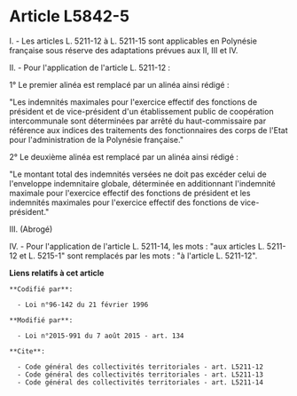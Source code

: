 # Article L5842-5

I. - Les articles L. 5211-12 à L. 5211-15 sont applicables en Polynésie française sous réserve des adaptations prévues aux
II, III et IV. 

II. - Pour l'application de l'article L. 5211-12 :

1° Le premier alinéa est remplacé par un alinéa ainsi rédigé : 

"Les indemnités maximales pour l'exercice effectif des fonctions de président et de vice-président d'un établissement public
de coopération intercommunale sont déterminées par arrêté du haut-commissaire par référence aux indices des traitements des
fonctionnaires des corps de l'Etat pour l'administration de la Polynésie française." 

2° Le deuxième alinéa est remplacé par un alinéa ainsi rédigé :

"Le montant total des indemnités versées ne doit pas excéder celui de l'enveloppe indemnitaire globale, déterminée en
additionnant l'indemnité maximale pour l'exercice effectif des fonctions de président et les indemnités maximales pour
l'exercice effectif des fonctions de vice-président." 

III. (Abrogé) 

IV. - Pour l'application de l'article L. 5211-14, les mots : "aux articles L. 5211-12 et L. 5215-1" sont remplacés par les
mots : "à l'article L. 5211-12".

**Liens relatifs à cet article**

	**Codifié par**:

	  - Loi n°96-142 du 21 février 1996

	**Modifié par**:

	  - Loi n°2015-991 du 7 août 2015 - art. 134

	**Cite**:

	  - Code général des collectivités territoriales - art. L5211-12
	  - Code général des collectivités territoriales - art. L5211-13
	  - Code général des collectivités territoriales - art. L5211-14
